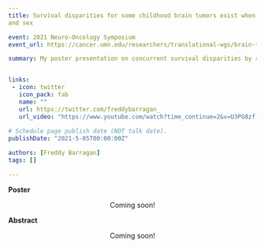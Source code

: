```yaml
---
title: Survival disparities for some childhood brain tumors exist when defined by race/ethnicity
and sex

event: 2021 Neuro-Oncology Symposium
event_url: https://cancer.umn.edu/researchers/translational-wgs/brain-tumor-program/events/2021-neuro-oncology-symposium

summary: My poster presentation on concurrent survival disparities by race/ethnicity and sex in pediatric brain tumors for the 5th Neuro-Oncology Symposium at the University of Minnesota.


links:
 - icon: twitter
   icon_pack: fab
   name: ""
   url: https://twitter.com/freddybarragan_
   url_video: "https://www.youtube.com/watch?time_continue=2&v=U3PG8zf-fFc&feature=emb_logo"
   
# Schedule page publish date (NOT talk date).
publishDate: "2021-5-05T00:00:00Z"

authors: [Freddy Barragan]
tags: []

---
```


**Poster**

<center>
Coming soon!
</center>

**Abstract**

<center>
Coming soon!
</center>
